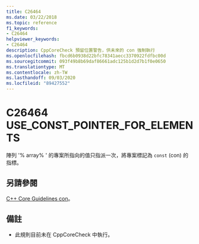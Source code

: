 ```yaml
---
title: C26464
ms.date: 03/22/2018
ms.topic: reference
f1_keywords:
- C26464
helpviewer_keywords:
- C26464
description: CppCoreCheck 預留位置警告，供未來的 con 強制執行
ms.openlocfilehash: fbcd6b0938d22bfc78341aecc3370922fdfbc00d
ms.sourcegitcommit: 093f49b8b69daf86661adc125b1d2d7b1f0e0650
ms.translationtype: MT
ms.contentlocale: zh-TW
ms.lasthandoff: 09/03/2020
ms.locfileid: "89427552"
---
```

# <a name="c26464-use_const_pointer_for_elements"></a>C26464 USE_CONST_POINTER_FOR_ELEMENTS

陣列 '% array% ' 的專案所指向的值只指派一次，將專案標記為 `const` (con) 的指標。 

## <a name="see-also"></a>另請參閱
[C++ Core Guidelines con](https://github.com/isocpp/CppCoreGuidelines/blob/master/CppCoreGuidelines.md#con4-use-const-to-define-objects-with-values-that-do-not-change-after-construction)。

## <a name="remarks"></a>備註
- 此規則目前未在 CppCoreCheck 中執行。 
